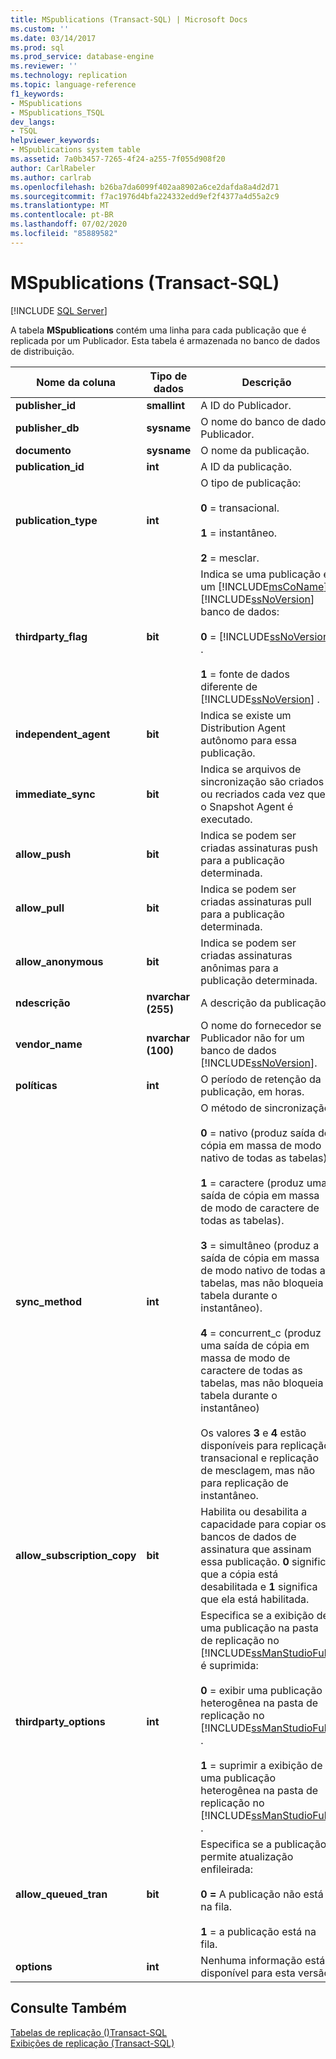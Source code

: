 ```yaml
---
title: MSpublications (Transact-SQL) | Microsoft Docs
ms.custom: ''
ms.date: 03/14/2017
ms.prod: sql
ms.prod_service: database-engine
ms.reviewer: ''
ms.technology: replication
ms.topic: language-reference
f1_keywords:
- MSpublications
- MSpublications_TSQL
dev_langs:
- TSQL
helpviewer_keywords:
- MSpublications system table
ms.assetid: 7a0b3457-7265-4f24-a255-7f055d908f20
author: CarlRabeler
ms.author: carlrab
ms.openlocfilehash: b26ba7da6099f402aa8902a6ce2dafda8a4d2d71
ms.sourcegitcommit: f7ac1976d4bfa224332edd9ef2f4377a4d55a2c9
ms.translationtype: MT
ms.contentlocale: pt-BR
ms.lasthandoff: 07/02/2020
ms.locfileid: "85889582"
---
```

# <a name="mspublications-transact-sql"></a>MSpublications (Transact-SQL)
[!INCLUDE [SQL Server](../../includes/applies-to-version/sqlserver.md)]

  A tabela **MSpublications** contém uma linha para cada publicação que é replicada por um Publicador. Esta tabela é armazenada no banco de dados de distribuição.  
  
|Nome da coluna|Tipo de dados|Descrição|  
|-----------------|---------------|-----------------|  
|**publisher_id**|**smallint**|A ID do Publicador.|  
|**publisher_db**|**sysname**|O nome do banco de dados Publicador.|  
|**documento**|**sysname**|O nome da publicação.|  
|**publication_id**|**int**|A ID da publicação.|  
|**publication_type**|**int**|O tipo de publicação:<br /><br /> **0** = transacional.<br /><br /> **1** = instantâneo.<br /><br /> **2** = mesclar.|  
|**thirdparty_flag**|**bit**|Indica se uma publicação é um [!INCLUDE[msCoName](../../includes/msconame-md.md)] [!INCLUDE[ssNoVersion](../../includes/ssnoversion-md.md)] banco de dados:<br /><br /> **0**  =  [!INCLUDE[ssNoVersion](../../includes/ssnoversion-md.md)] .<br /><br /> **1** = fonte de dados diferente de [!INCLUDE[ssNoVersion](../../includes/ssnoversion-md.md)] .|  
|**independent_agent**|**bit**|Indica se existe um Distribution Agent autônomo para essa publicação.|  
|**immediate_sync**|**bit**|Indica se arquivos de sincronização são criados ou recriados cada vez que o Snapshot Agent é executado.|  
|**allow_push**|**bit**|Indica se podem ser criadas assinaturas push para a publicação determinada.|  
|**allow_pull**|**bit**|Indica se podem ser criadas assinaturas pull para a publicação determinada.|  
|**allow_anonymous**|**bit**|Indica se podem ser criadas assinaturas anônimas para a publicação determinada.|  
|**ndescrição**|**nvarchar (255)**|A descrição da publicação.|  
|**vendor_name**|**nvarchar (100)**|O nome do fornecedor se Publicador não for um banco de dados [!INCLUDE[ssNoVersion](../../includes/ssnoversion-md.md)].|  
|**políticas**|**int**|O período de retenção da publicação, em horas.|  
|**sync_method**|**int**|O método de sincronização:<br /><br /> **0** = nativo (produz saída de cópia em massa de modo nativo de todas as tabelas).<br /><br /> **1** = caractere (produz uma saída de cópia em massa de modo de caractere de todas as tabelas).<br /><br /> **3** = simultâneo (produz a saída de cópia em massa de modo nativo de todas as tabelas, mas não bloqueia a tabela durante o instantâneo).<br /><br /> **4** = concurrent_c (produz uma saída de cópia em massa de modo de caractere de todas as tabelas, mas não bloqueia a tabela durante o instantâneo)<br /><br /> Os valores **3** e **4** estão disponíveis para replicação transacional e replicação de mesclagem, mas não para replicação de instantâneo.|  
|**allow_subscription_copy**|**bit**|Habilita ou desabilita a capacidade para copiar os bancos de dados de assinatura que assinam essa publicação. **0** significa que a cópia está desabilitada e **1** significa que ela está habilitada.|  
|**thirdparty_options**|**int**|Especifica se a exibição de uma publicação na pasta de replicação no [!INCLUDE[ssManStudioFull](../../includes/ssmanstudiofull-md.md)] é suprimida:<br /><br /> **0** = exibir uma publicação heterogênea na pasta de replicação no [!INCLUDE[ssManStudioFull](../../includes/ssmanstudiofull-md.md)] .<br /><br /> **1** = suprimir a exibição de uma publicação heterogênea na pasta de replicação no [!INCLUDE[ssManStudioFull](../../includes/ssmanstudiofull-md.md)] .|  
|**allow_queued_tran**|**bit**|Especifica se a publicação permite atualização enfileirada:<br /><br /> **0 =** A publicação não está na fila.<br /><br /> **1** = a publicação está na fila.|  
|**options**|**int**|Nenhuma informação está disponível para esta versão.|  
  
## <a name="see-also"></a>Consulte Também  
 [Tabelas de replicação &#40;&#41;Transact-SQL](../../relational-databases/system-tables/replication-tables-transact-sql.md)   
 [Exibições de replicação &#40;Transact-SQL&#41;](../../relational-databases/system-views/replication-views-transact-sql.md)  
  
  
